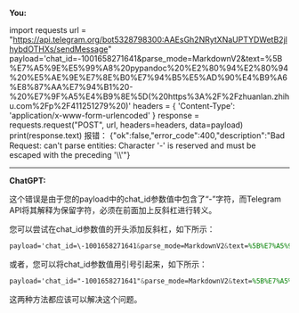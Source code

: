 **You:**

import requests url = "https://api.telegram.org/bot5328798300:AAEsGh2NRytXNaUPTYDWetB2jlhybdOTHXs/sendMessage" payload='chat\_id=-1001658271641&parse\_mode=MarkdownV2&text=%5B%E7%A5%9E%E5%99%A8%20pypandoc%20%E2%80%94%E2%80%94%20%E5%AE%9E%E7%8E%B0%E7%94%B5%E5%AD%90%E4%B9%A6%E8%87%AA%E7%94%B1%20-%20%E7%9F%A5%E4%B9%8E%5D(%20https%3A%2F%2Fzhuanlan.zhihu.com%2Fp%2F411251279%20)' headers = { 'Content-Type': 'application/x-www-form-urlencoded' } response = requests.request("POST", url, headers=headers, data=payload) print(response.text) 报错： {"ok":false,"error\_code":400,"description":"Bad Request: can't parse entities: Character '-' is reserved and must be escaped with the preceding '\\\\'"}

* * *

**ChatGPT:**

这个错误是由于您的payload中的chat\_id参数值中包含了“-”字符，而Telegram API将其解释为保留字符，必须在前面加上反斜杠进行转义。

您可以尝试在chat\_id参数值的开头添加反斜杠，如下所示：

```scss
payload='chat_id=\-1001658271641&parse_mode=MarkdownV2&text=%5B%E7%A5%9E%E5%99%A8%20pypandoc%20%E2%80%94%E2%80%94%20%E5%AE%9E%E7%8E%B0%E7%94%B5%E5%AD%90%E4%B9%A6%E8%87%AA%E7%94%B1%20-%20%E7%9F%A5%E4%B9%8E%5D(%20https%3A%2F%2Fzhuanlan.zhihu.com%2Fp%2F411251279%20)'
```

或者，您可以将chat\_id参数值用引号引起来，如下所示：

```scss
payload='chat_id="-1001658271641"&parse_mode=MarkdownV2&text=%5B%E7%A5%9E%E5%99%A8%20pypandoc%20%E2%80%94%E2%80%94%20%E5%AE%9E%E7%8E%B0%E7%94%B5%E5%AD%90%E4%B9%A6%E8%87%AA%E7%94%B1%20-%20%E7%9F%A5%E4%B9%8E%5D(%20https%3A%2F%2Fzhuanlan.zhihu.com%2Fp%2F411251279%20)'
```

这两种方法都应该可以解决这个问题。